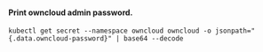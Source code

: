 #### Print owncloud admin password.
```hcl
kubectl get secret --namespace owncloud owncloud -o jsonpath="{.data.owncloud-password}" | base64 --decode
```